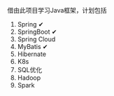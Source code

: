 借由此项目学习Java框架，计划包括
1. Spring ✔
2. SpringBoot ✔
3. Spring Cloud
4. MyBatis ✔
5. Hibernate
6. K8s
7. SQL优化
8. Hadoop
9. Spark